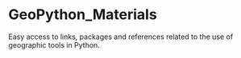 # GeoPython_Materials
Easy access to links, packages and references related to the use of geographic tools in Python.
